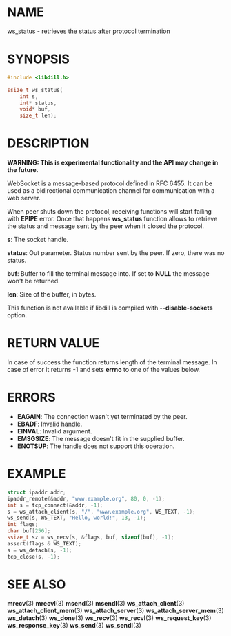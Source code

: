 # NAME

 ws_status - retrieves the status after protocol termination

# SYNOPSIS

```c
#include <libdill.h>

ssize_t ws_status(
    int s,
    int* status,
    void* buf,
    size_t len);
```

# DESCRIPTION

 **WARNING: This is experimental functionality and the API may change in the future.**

 WebSocket is a message-based protocol defined in RFC 6455. It can be used as a bidirectional communication channel for communication with a web server.

 When peer shuts down the protocol, receiving functions will start failing with **EPIPE** error. Once that happens **ws_status** function allows to retrieve the status and message sent by the peer when it closed the protocol.

 **s**: The socket handle.

 **status**: Out parameter. Status number sent by the peer. If zero, there was no status.

 **buf**: Buffer to fill the terminal message into. If set to **NULL** the message won't be returned.

 **len**: Size of the buffer, in bytes.

 This function is not available if libdill is compiled with **--disable-sockets** option.

# RETURN VALUE

 In case of success the function returns length of the terminal message. In case of error it returns -1 and sets **errno** to one of the values below.

# ERRORS

* **EAGAIN**: The connection wasn't yet terminated by the peer.
* **EBADF**: Invalid handle.
* **EINVAL**: Invalid argument.
* **EMSGSIZE**: The message doesn't fit in the supplied buffer.
* **ENOTSUP**: The handle does not support this operation.

# EXAMPLE

```c
struct ipaddr addr;
ipaddr_remote(&addr, "www.example.org", 80, 0, -1);
int s = tcp_connect(&addr, -1);
s = ws_attach_client(s, "/", "www.example.org", WS_TEXT, -1);
ws_send(s, WS_TEXT, "Hello, world!", 13, -1);
int flags;
char buf[256];
ssize_t sz = ws_recv(s, &flags, buf, sizeof(buf), -1);
assert(flags & WS_TEXT);
s = ws_detach(s, -1);
tcp_close(s, -1);
```

# SEE ALSO

 **mrecv**(3) **mrecvl**(3) **msend**(3) **msendl**(3) **ws_attach_client**(3) **ws_attach_client_mem**(3) **ws_attach_server**(3) **ws_attach_server_mem**(3) **ws_detach**(3) **ws_done**(3) **ws_recv**(3) **ws_recvl**(3) **ws_request_key**(3) **ws_response_key**(3) **ws_send**(3) **ws_sendl**(3) 

